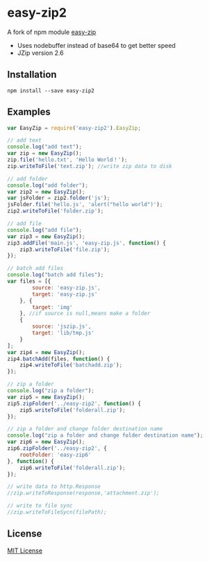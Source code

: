 easy-zip2
=========

A fork of npm module [easy-zip](https://github.com/owenchong/easy-zip)

* Uses nodebuffer instead of base64 to get better speed
* JZip version 2.6

## Installation

```shell
npm install --save easy-zip2
```

## Examples

```js
var EasyZip = require('easy-zip2').EasyZip;

// add text
console.log("add text");
var zip = new EasyZip();
zip.file('hello.txt', 'Hello World！');
zip.writeToFile('text.zip'); //write zip data to disk

// add folder
console.log("add folder");
var zip2 = new EasyZip();
var jsFolder = zip2.folder('js');
jsFolder.file('hello.js', 'alert("hello world")');
zip2.writeToFile('folder.zip');

// add file
console.log("add file");
var zip3 = new EasyZip();
zip3.addFile('main.js', 'easy-zip.js', function() {
    zip3.writeToFile('file.zip');
});

// batch add files
console.log("batch add files");
var files = [{
        source: 'easy-zip.js',
        target: 'easy-zip.js'
    }, {
        target: 'img'
    }, //if source is null,means make a folder
    {
        source: 'jszip.js',
        target: 'lib/tmp.js'
    }
];
var zip4 = new EasyZip();
zip4.batchAdd(files, function() {
    zip4.writeToFile('batchadd.zip');
});

// zip a folder
console.log("zip a folder");
var zip5 = new EasyZip();
zip5.zipFolder('../easy-zip2', function() {
    zip5.writeToFile('folderall.zip');
});

// zip a folder and change folder destination name
console.log("zip a folder and change folder destination name");
var zip6 = new EasyZip();
zip6.zipFolder('../easy-zip2', {
    rootFolder: 'easy-zip6'
}, function() {
    zip6.writeToFile('folderall.zip');
});

// write data to http.Response
//zip.writeToResponse(response,'attachment.zip');

// write to file sync
//zip.writeToFileSycn(filePath);
```

## License

[MIT License](http://en.wikipedia.org/wiki/MIT_License)
